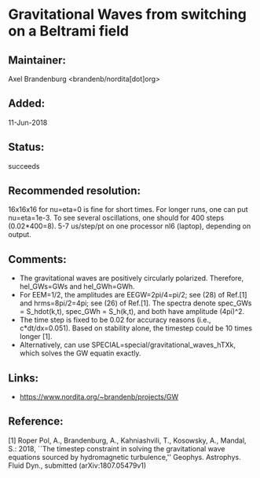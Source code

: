 
 Gravitational Waves from switching on a Beltrami field
=======================================================

## Maintainer:

Axel Brandenburg <brandenb/nordita[dot]org>

## Added:

11-Jun-2018

## Status:

succeeds

## Recommended resolution:

16x16x16 for nu=eta=0 is fine for short times.
For longer runs, one can put nu=eta=1e-3.
To see several oscillations, one should for 400 steps (0.02*400=8).
5-7 us/step/pt on one processor nl6 (laptop), depending on output.

## Comments:

* The gravitational waves are positively circularly polarized.
  Therefore, hel_GWs=GWs and hel_GWh=GWh.
* For EEM=1/2, the amplitudes are EEGW=2pi/4=pi/2; see (28) of Ref.[1]
  and hrms=8pi/2=4pi; see (26) of Ref.[1].
  The spectra denote spec_GWs = S_hdot(k,t), spec_GWh = S_h(k,t),
  and both have amplitude (4pi)^2.
* The time step is fixed to be 0.02 for accuracy reasons (i.e., c*dt/dx=0.051).
  Based on stability alone, the timestep could be 10 times longer [1].
* Alternatively, can use SPECIAL=special/gravitational_waves_hTXk,
  which solves the GW equatin exactly.

## Links:
* https://www.nordita.org/~brandenb/projects/GW

## Reference:
[1] Roper Pol, A., Brandenburg, A., Kahniashvili, T., Kosowsky, A.,
    Mandal, S.: 2018, ``The timestep constraint in solving the
    gravitational wave equations sourced by hydromagnetic turbulence,''
    Geophys. Astrophys. Fluid Dyn., submitted (arXiv:1807.05479v1)

